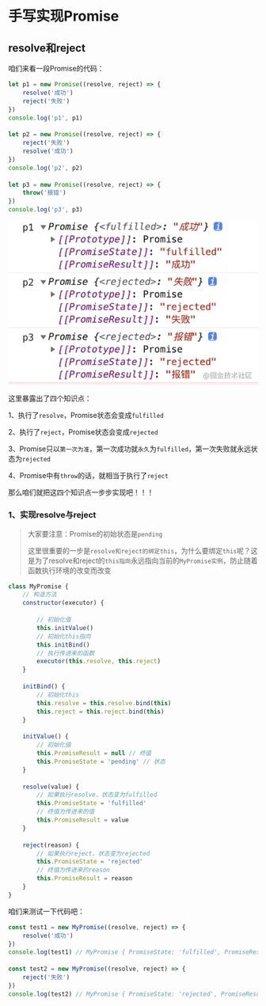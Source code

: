 # 手写实现Promise





## resolve和reject



咱们来看一段Promise的代码：

```js
let p1 = new Promise((resolve, reject) => {
    resolve('成功')
    reject('失败')
})
console.log('p1', p1)

let p2 = new Promise((resolve, reject) => {
    reject('失败')
    resolve('成功')
})
console.log('p2', p2)

let p3 = new Promise((resolve, reject) => {
    throw('报错')
})
console.log('p3', p3)
```



![截屏2021-08-01 上午11.53.33.png](https://raw.githubusercontent.com/xixixiaoyu/cloundImg/main/img/20210814171004.webp)





这里暴露出了四个知识点：

1、执行了`resolve`，Promise状态会变成`fulfilled`

2、执行了`reject`，Promise状态会变成`rejected`

3、Promise只以`第一次为准`，第一次成功就`永久`为`fulfilled`，第一次失败就永远状态为`rejected`

4、Promise中有`throw`的话，就相当于执行了`reject`

那么咱们就把这四个知识点一步步实现吧！！！



### 1、实现resolve与reject

> 大家要注意：Promise的初始状态是`pending`
>
> 这里很重要的一步是`resolve和reject的绑定this`，为什么要绑定`this`呢？这是为了resolve和reject的`this指向`永远指向当前的`MyPromise实例`，防止随着函数执行环境的改变而改变



```js
class MyPromise {
    // 构造方法
    constructor(executor) {

        // 初始化值
        this.initValue()
        // 初始化this指向
        this.initBind()
        // 执行传进来的函数
        executor(this.resolve, this.reject)
    }

    initBind() {
        // 初始化this
        this.resolve = this.resolve.bind(this)
        this.reject = this.reject.bind(this)
    }

    initValue() {
        // 初始化值
        this.PromiseResult = null // 终值
        this.PromiseState = 'pending' // 状态
    }

    resolve(value) {
        // 如果执行resolve，状态变为fulfilled
        this.PromiseState = 'fulfilled'
        // 终值为传进来的值
        this.PromiseResult = value
    }

    reject(reason) {
        // 如果执行reject，状态变为rejected
        this.PromiseState = 'rejected'
        // 终值为传进来的reason
        this.PromiseResult = reason
    }
}
```

咱们来测试一下代码吧：

```js
const test1 = new MyPromise((resolve, reject) => {
    resolve('成功')
})
console.log(test1) // MyPromise { PromiseState: 'fulfilled', PromiseResult: '成功' }

const test2 = new MyPromise((resolve, reject) => {
    reject('失败')
})
console.log(test2) // MyPromise { PromiseState: 'rejected', PromiseResult: '失败' }
```

